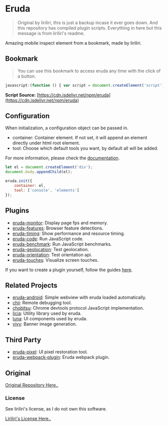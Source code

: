 # Eruda
> Original by liriliri, this is just a backup incase it ever goes down. And this repository has compiled plugin scripts. Everything in here but this message is from liriliri's readme.

Amazing mobile inspect element from a bookmark, made by liriliri.

## Bookmark
> You can use this bookmark to access eruda any time with the click of a button.

```js
javascript:(function () { var script = document.createElement('script'); script.src="https://cdn.jsdelivr.net/npm/eruda"; document.body.append(script); script.onload = function () { eruda.init(); } })();
```

**Script Source:** [https://cdn.jsdelivr.net/npm/eruda](https://cdn.jsdelivr.net/npm/eruda)

## Configuration

When initialization, a configuration object can be passed in.

* container: Container element. If not set, it will append an element directly
under html root element.
* tool: Choose which default tools you want, by default all will be added.

For more information, please check the [documentation](doc/API.md).

```javascript
let el = document.createElement('div');
document.body.appendChild(el);

eruda.init({
    container: el,
    tool: ['console', 'elements']
});
```

## Plugins

* [eruda-monitor](https://github.com/liriliri/eruda-monitor): Display page fps and memory.
* [eruda-features](https://github.com/liriliri/eruda-features): Browser feature detections.
* [eruda-timing](https://github.com/liriliri/eruda-timing): Show performance and resource timing.
* [eruda-code](https://github.com/liriliri/eruda-code): Run JavaScript code.
* [eruda-benchmark](https://github.com/liriliri/eruda-benchmark): Run JavaScript benchmarks.
* [eruda-geolocation](https://github.com/liriliri/eruda-geolocation): Test geolocation.
* [eruda-orientation](https://github.com/liriliri/eruda-orientation): Test orientation api.
* [eruda-touches](https://github.com/liriliri/eruda-touches): Visualize screen touches.

If you want to create a plugin yourself, follow the guides [here](./doc/PLUGIN.md).

## Related Projects

* [eruda-android](https://github.com/liriliri/eruda-android): Simple webview with eruda loaded automatically.
* [chii](https://github.com/liriliri/chii): Remote debugging tool.
* [chobitsu](https://github.com/liriliri/chobitsu): Chrome devtools protocol JavaScript implementation.
* [licia](https://github.com/liriliri/licia): Utility library used by eruda.
* [luna](https://github.com/liriliri/luna): UI components used by eruda.
* [vivy](https://github.com/liriliri/vivy-docs): Banner image generation.

## Third Party

* [eruda-pixel](https://github.com/Faithree/eruda-pixel): UI pixel restoration tool.
* [eruda-webpack-plugin](https://github.com/huruji/eruda-webpack-plugin): Eruda webpack plugin.

## Original

[Original Repository Here..](https://github.com/liriliri/eruda/)

### License

See liriliri's license, as I do not own this software.

[Liriliri's License Here..](https://github.com/liriliri/eruda/blob/master/LICENSE)
